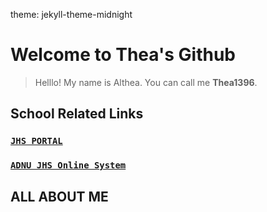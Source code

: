 theme: jekyll-theme-midnight
# **Welcome to Thea's Github**

> Helllo! My name is Althea. You can call me **Thea1396**.


## **School Related Links**
### [`JHS PORTAL`](https://jhsportal.adnu.edu.ph/)
### [`ADNU JHS Online System`](https://jhsos.adnu.edu.ph/)


## **ALL ABOUT ME**

